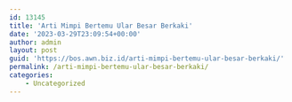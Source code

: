 ```yaml
---
id: 13145
title: 'Arti Mimpi Bertemu Ular Besar Berkaki'
date: '2023-03-29T23:09:54+00:00'
author: admin
layout: post
guid: 'https://bos.awn.biz.id/arti-mimpi-bertemu-ular-besar-berkaki/'
permalink: /arti-mimpi-bertemu-ular-besar-berkaki/
categories:
    - Uncategorized
---
```


